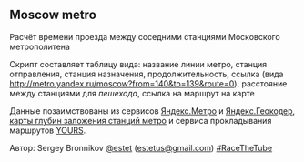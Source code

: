## Moscow metro

Расчёт времени проезда между соседними станциями Московского метрополитена

Скрипт составляет таблицу вида:
название линии метро, станция отправления, станция назначения, продолжительность, ссылка (вида http://metro.yandex.ru/moscow?from=140&to=139&route=0), расстояние между станциями для *пешехода*, ссылка на маршрут на карте

Данные позаимствованы из сервисов [Яндекс.Метро](http://metro.yandex.ru/moscow) и [Яндекс.Геокодер](https://tech.yandex.ru/maps/doc/geocoder/desc/concepts/About-docpage/), [карты глубин заложения станций метро](http://www.alexeygoncharov.com/index1.html) и сервиса прокладывания маршрутов [YOURS](http://www.yournavigation.org/).

Автор: Sergey Bronnikov [@estet](https://twitter.com/estet) (estetus@gmail.com)
[#RaceTheTube](https://twitter.com/search?q=RaceTheTube)
